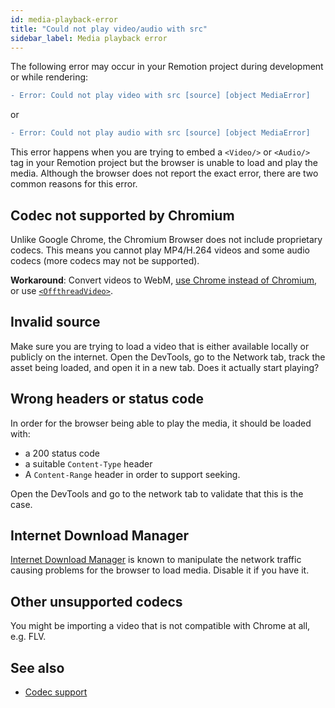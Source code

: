 ```yaml
---
id: media-playback-error
title: "Could not play video/audio with src"
sidebar_label: Media playback error
---
```


The following error may occur in your Remotion project during development or while rendering:

```diff
- Error: Could not play video with src [source] [object MediaError]
```

or

```diff
- Error: Could not play audio with src [source] [object MediaError]
```

This error happens when you are trying to embed a `<Video/>` or `<Audio/>` tag in your Remotion project but the browser is unable to load and play the media. Although the browser does not report the exact error, there are two common reasons for this error.

## Codec not supported by Chromium

Unlike Google Chrome, the Chromium Browser does not include proprietary codecs. This means you cannot play MP4/H.264 videos and some audio codecs (more codecs may not be supported).

**Workaround**: Convert videos to WebM, [use Chrome instead of Chromium](/docs/config#setbrowserexecutable), or use [`<OffthreadVideo>`](/docs/offthreadvideo).

## Invalid source

Make sure you are trying to load a video that is either available locally or publicly on the internet. Open the DevTools, go to the Network tab, track the asset being loaded, and open it in a new tab. Does it actually start playing?

## Wrong headers or status code

In order for the browser being able to play the media, it should be loaded with:

- a 200 status code
- a suitable `Content-Type` header
- A `Content-Range` header in order to support seeking.

Open the DevTools and go to the network tab to validate that this is the case.

## Internet Download Manager

[Internet Download Manager](https://www.internetdownloadmanager.com/) is known to manipulate the network traffic causing problems for the browser to load media. Disable it if you have it.

## Other unsupported codecs

You might be importing a video that is not compatible with Chrome at all, e.g. FLV.

## See also

- [Codec support](/docs/config#setbrowserexecutable)
